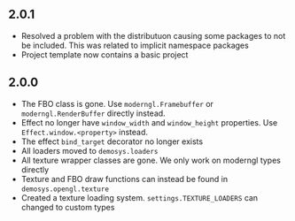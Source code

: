 
2.0.1
-----

* Resolved a problem with the distributuon causing some packages to not be included. This was related to implicit namespace packages
* Project template now contains a basic project

2.0.0
-----

* The FBO class is gone. Use ``moderngl.Framebuffer`` or ``moderngl.RenderBuffer`` directly instead.
* Effect no longer have ``window_width`` and ``window_height`` properties. Use ``Effect.window.<property>`` instead.
* The effect ``bind_target`` decorator no longer exists
* All loaders moved to ``demosys.loaders``
* All texture wrapper classes are gone. We only work on moderngl types directly
* Texture and FBO draw functions can instead be found in ``demosys.opengl.texture``
* Created a texture loading system. ``settings.TEXTURE_LOADERS`` can changed to custom types
